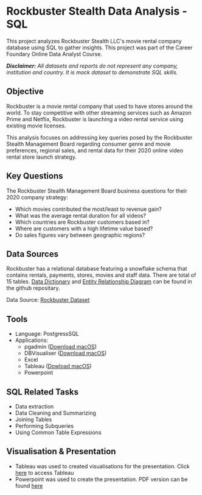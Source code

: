 # Rockbuster Stealth Data Analysis - SQL

This project analyzes Rockbuster Stealth LLC's movie rental company database using SQL to gather insights. This project was part of the Career Foundary Online Data Analyst Course.

**_Disclaimer:_** *All datasets and reports do not represent any company, institution and country. It is mock dataset to demonstrate SQL skills.*

## Objective
Rockbuster is a movie rental company that used to have stores around the world. To stay competitive with other streaming services such as Amazon Prime and Netflix, Rockbuster is launching a video rental service using existing movie licenses. 

This analysis focuses on addressing key queries posed by the Rockbuster Stealth Management Board regarding consumer genre and movie preferences, regional sales, and rental data for their 2020 online video rental store launch strategy.

## Key Questions
The Rockbuster Stealth Management Board business questions for their 2020 company strategy:
- Which movies contributed the most/least to revenue gain?
- What was the average rental duration for all videos?
- Which countries are Rockbuster customers based in?
- Where are customers with a high lifetime value based?
- Do sales figures vary between geographic regions?

## Data Sources

Rockbuster has a relational database featuring a snowflake schema that contains rentals, payments, stores, movies and staff data. There are total of 15 tables. [Data Dictionary](https://github.com/jiniep/rockbuster-SQL/blob/main/Rockbuster-Data_Summary.xlsx) and [Entity Relationship Diagram](https://github.com/jiniep/rockbuster-SQL/blob/main/Rockbuster%20Database%20ERD.png) can be found in the github repositary.

Data Source: [Rockbuster Dataset](http://www.postgresqltutorial.com/wp-content/uploads/2019/05/dvdrental.zip)

## Tools

- Language: PostgressSQL
- Applications:
  - pgadmin ([Download macOS](https://www.pgadmin.org/download/pgadmin-4-macos/))
  - DBVisualiser ([Download macOS](https://www.dbvis.com/download/))
  - Excel
  - Tableau ([Dowload macOS](https://public-pantheon.tableau.com/en-us/s/download))
  - Powerpoint

## SQL Related Tasks
- Data extraction
- Data Cleaning and Summarizing
- Joining Tables
- Performing Subqueries
- Using Common Table Expressions

## Visualisation & Presentation
- Tableau was used to created visualisations for the presentation. Click [here](https://public.tableau.com/app/profile/jinita.patel/viz/RockbusterOnlineVideoRentalStoreAnalysis/MapRegionalTopGenres) to access Tableau
- Powerpoint was used to create the presentation. PDF version can be found [here](https://github.com/jiniep/rockbuster-SQL/blob/main/Rockbuster%202020%20Strategy.pdf) 

